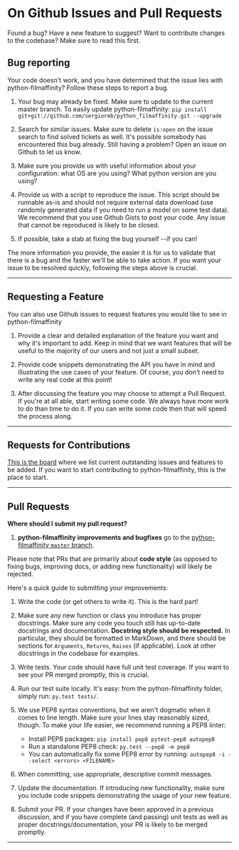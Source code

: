 # On Github Issues and Pull Requests

Found a bug? Have a new feature to suggest? Want to contribute changes to the codebase? Make sure to read this first.

## Bug reporting

Your code doesn't work, and you have determined that the issue lies with python-filmaffinity? Follow these steps to report a bug.

1. Your bug may already be fixed. Make sure to update to the current master branch.
To easily update python-filmaffinity: `pip install git+git://github.com/sergiormb/python_filmaffinity.git --upgrade`

2. Search for similar issues. Make sure to delete `is:open` on the issue search to find solved tickets as well. It's possible somebody has encountered this bug already. Still having a problem? Open an issue on Github to let us know.

3. Make sure you provide us with useful information about your configuration: what OS are you using? What python version are you using? 

4. Provide us with a script to reproduce the issue. This script should be runnable as-is and should not require external data download (use randomly generated data if you need to run a model on some test data). We recommend that you use Github Gists to post your code. Any issue that cannot be reproduced is likely to be closed.

5. If possible, take a stab at fixing the bug yourself --if you can!

The more information you provide, the easier it is for us to validate that there is a bug and the faster we'll be able to take action. If you want your issue to be resolved quickly, following the steps above is crucial.

---

## Requesting a Feature

You can also use Github issues to request features you would like to see in python-filmaffinity

1. Provide a clear and detailed explanation of the feature you want and why it's important to add. Keep in mind that we want features that will be useful to the majority of our users and not just a small subset. 

2. Provide code snippets demonstrating the API you have in mind and illustrating the use cases of your feature. Of course, you don't need to write any real code at this point!

3. After discussing the feature you may choose to attempt a Pull Request. If you're at all able, start writing some code. We always have more work to do than time to do it. If you can write some code then that will speed the process along.


---

## Requests for Contributions

[This is the board](https://github.com/sergiormb/python_filmaffinity/projects/1) where we list current outstanding issues and features to be added. If you want to start contributing to python-filmaffinity, this is the place to start.


---

## Pull Requests

**Where should I submit my pull request?**

1. **python-filmaffinity improvements and bugfixes** go to the [python-filmaffinity `master` branch](https://github.com/sergiormb/python_filmaffinity/tree/master).

Please note that PRs that are primarily about **code style** (as opposed to fixing bugs, improving docs, or adding new functionality) will likely be rejected.

Here's a quick guide to submitting your improvements:

1. Write the code (or get others to write it). This is the hard part!

2. Make sure any new function or class you introduce has proper docstrings. Make sure any code you touch still has up-to-date docstrings and documentation. **Docstring style should be respected.** In particular, they should be formatted in MarkDown, and there should be sections for `Arguments`, `Returns`, `Raises` (if applicable). Look at other docstrings in the codebase for examples.

3. Write tests. Your code should have full unit test coverage. If you want to see your PR merged promptly, this is crucial.

4. Run our test suite locally. It's easy: from the python-filmaffinity folder, simply run: `py.test tests/`.

5. We use PEP8 syntax conventions, but we aren't dogmatic when it comes to line length. Make sure your lines stay reasonably sized, though. To make your life easier, we recommend running a PEP8 linter:
    - Install PEP8 packages: `pip install pep8 pytest-pep8 autopep8`
    - Run a standalone PEP8 check: `py.test --pep8 -m pep8`
    - You can automatically fix some PEP8 error by running: `autopep8 -i --select <errors> <FILENAME>` 

6. When committing, use appropriate, descriptive commit messages.

7. Update the documentation. If introducing new functionality, make sure you include code snippets demonstrating the usage of your new feature.

8. Submit your PR. If your changes have been approved in a previous discussion, and if you have complete (and passing) unit tests as well as proper docstrings/documentation, your PR is likely to be merged promptly.

---
